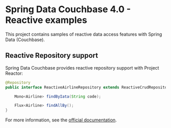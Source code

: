 # Spring Data Couchbase 4.0 - Reactive examples

This project contains samples of reactive data access features with Spring Data (Couchbase).


## Reactive Repository support

Spring Data Couchbase provides reactive repository support with Project Reactor:

```java
@Repository
public interface ReactiveAirlineRepository extends ReactiveCrudRepository<Airline, String> {

    Mono<Airline> findByIata(String code);

    Flux<Airline> findAllBy();
}
```

For more information, see the [official documentation](https://docs.spring.io/spring-data/couchbase/docs/current/reference/html/#reference).

